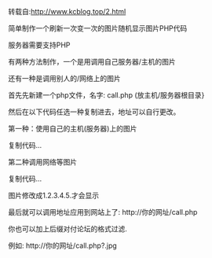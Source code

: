 转载自:http://www.kcblog.top/2.html

简单制作一个刷新一次变一次的图片随机显示图片PHP代码

服务器需要支持PHP

有两种方法制作，一个是用调用自己服务器/主机的图片

还有一种是调用别人的/网络上的图片

首先先新建一个php文件，名字:  call.php  (放主机/服务器根目录}

然后在以下代码任选一种复制进去，地址可以自行更改。

第一种：使用自己的主机(服务器)上的图片

复制代码…

<?php readfile( "./img/" . rand(1,5) . ".jpg" ); ?>
第二种调用网络等图片

复制代码…

<?php
$id=rand(1,5);
$image[1]='图片地址/1.png';
$image[2]='图片地址/2.png';
$image[3]='图片地址/3.png';
$image[4]='图片地址/4.png';
$image[5]='图片地址/5.png';
header("location:$image[$id]");
?> 
图片修改成1.2.3.4.5.才会显示

最后就可以调用地址应用到网站上了: http://你的网址/call.php

你也可以加上后缀对付论坛的格式过滤.

例如: http://你的网址/call.php?.jpg
